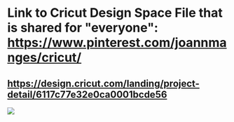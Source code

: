 # Link to Cricut Design Space File that is shared for "everyone": https://www.pinterest.com/joannmanges/cricut/

## https://design.cricut.com/landing/project-detail/6117c77e32e0ca0001bcde56

<img src="https://github.com/GadgetAngel/Cricut_Voron_Logos/blob/main/images/Cricut_Voron0.1or0.0_Logo_DeckPanel_1Layer_Height_5.6inxWidth_7.4in.png?raw=true" />
